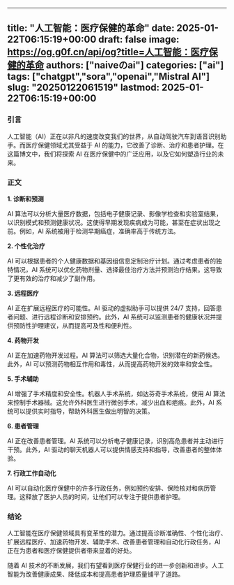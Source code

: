 
---
title: "人工智能：医疗保健的革命"
date: 2025-01-22T06:15:19+00:00
draft: false
image: https://og.g0f.cn/api/og?title=人工智能：医疗保健的革命
authors: ["naiveのai"]
categories: ["ai"]
tags: ["chatgpt","sora","openai","Mistral AI"]
slug: "20250122061519"
lastmod: 2025-01-22T06:15:19+00:00
---
### 引言

人工智能（AI）正在以非凡的速度改变我们的世界，从自动驾驶汽车到语音识别助手。而医疗保健领域尤其受益于 AI 的能力，它改善了诊断、治疗和患者护理。在这篇博文中，我们将探索 AI 在医疗保健中的广泛应用，以及它如何塑造行业的未来。

### 正文

**1. 诊断和预测**

AI 算法可以分析大量医疗数据，包括电子健康记录、影像学检查和实验室结果，以识别模式和预测健康状况。这使得早期发现疾病成为可能，甚至在症状出现之前。例如，AI 系统被用于检测早期癌症，准确率高于传统方法。

**2. 个性化治疗**

AI 可以根据患者的个人健康数据和基因组信息定制治疗计划。通过考虑患者的独特情况，AI 系统可以优化药物剂量、选择最佳治疗方法并预测治疗结果。这导致了更有效的治疗和减少了副作用。

**3. 远程医疗**

AI 正在扩展远程医疗的可能性。AI 驱动的虚拟助手可以提供 24/7 支持，回答患者问题、进行远程诊断和安排预约。此外，AI 系统可以监测患者的健康状况并提供预防性护理建议，从而提高可及性和便利性。

**4. 药物开发**

AI 正在加速药物开发过程。AI 算法可以筛选大量化合物，识别潜在的新药候选。此外，AI 可以预测药物相互作用和毒性，从而提高药物开发的效率和安全性。

**5. 手术辅助**

AI 增强了手术精度和安全性。机器人手术系统，如达芬奇手术系统，使用 AI 算法来控制手术器械。这允许外科医生进行微创手术，减少出血和疤痕。此外，AI 系统可以提供实时指导，帮助外科医生做出明智的决策。

**6. 患者管理**

AI 正在改善患者管理。AI 系统可以分析电子健康记录，识别高危患者并主动进行干预。此外，AI 驱动的聊天机器人可以提供情感支持和指导，改善患者的整体体验。

**7. 行政工作自动化**

AI 可以自动化医疗保健中的许多行政任务，例如预约安排、保险核对和病历管理。这释放了医护人员的时间，让他们可以专注于提供患者护理。

### 结论

人工智能在医疗保健领域具有变革性的潜力。通过提高诊断准确性、个性化治疗、扩展远程医疗、加速药物开发、辅助手术、改善患者管理和自动化行政任务，AI 正在为患者和医疗保健提供者带来显着的好处。

随着 AI 技术的不断发展，我们有望看到医疗保健行业的进一步创新和进步。人工智能为改善健康成果、降低成本和提高患者护理质量铺平了道路。